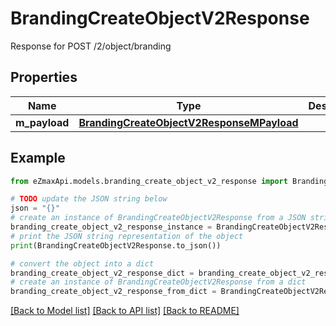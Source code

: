 # BrandingCreateObjectV2Response

Response for POST /2/object/branding

## Properties

Name | Type | Description | Notes
------------ | ------------- | ------------- | -------------
**m_payload** | [**BrandingCreateObjectV2ResponseMPayload**](BrandingCreateObjectV2ResponseMPayload.md) |  | 

## Example

```python
from eZmaxApi.models.branding_create_object_v2_response import BrandingCreateObjectV2Response

# TODO update the JSON string below
json = "{}"
# create an instance of BrandingCreateObjectV2Response from a JSON string
branding_create_object_v2_response_instance = BrandingCreateObjectV2Response.from_json(json)
# print the JSON string representation of the object
print(BrandingCreateObjectV2Response.to_json())

# convert the object into a dict
branding_create_object_v2_response_dict = branding_create_object_v2_response_instance.to_dict()
# create an instance of BrandingCreateObjectV2Response from a dict
branding_create_object_v2_response_from_dict = BrandingCreateObjectV2Response.from_dict(branding_create_object_v2_response_dict)
```
[[Back to Model list]](../README.md#documentation-for-models) [[Back to API list]](../README.md#documentation-for-api-endpoints) [[Back to README]](../README.md)


